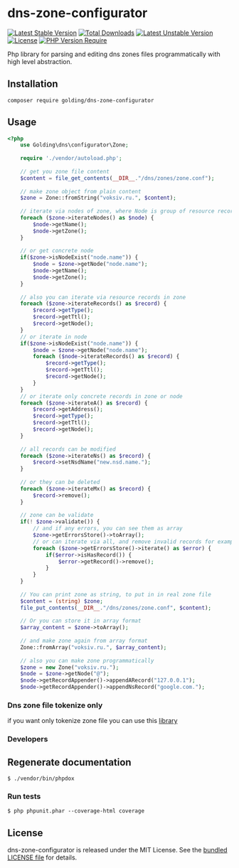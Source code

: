 # dns-zone-configurator

[![Latest Stable Version](http://poser.pugx.org/golding/dns-zone-configurator/v)](https://packagist.org/packages/golding/dns-zone-configurator) [![Total Downloads](http://poser.pugx.org/golding/dns-zone-configurator/downloads)](https://packagist.org/packages/golding/dns-zone-configurator) [![Latest Unstable Version](http://poser.pugx.org/golding/dns-zone-configurator/v/unstable)](https://packagist.org/packages/golding/dns-zone-configurator) [![License](http://poser.pugx.org/golding/dns-zone-configurator/license)](https://packagist.org/packages/golding/dns-zone-configurator) [![PHP Version Require](http://poser.pugx.org/golding/dns-zone-configurator/require/php)](https://packagist.org/packages/golding/dns-zone-configurator)


Php library for parsing and editing dns zones files programmatically with high level abstraction.

## Installation

```shell
composer require golding/dns-zone-configurator
```

## Usage

```php
<?php
    use Golding\dns\configurator\Zone;
    
    require './vendor/autoload.php';
    
    // get you zone file content
    $content = file_get_contents(__DIR__."/dns/zones/zone.conf");
    
    // make zone object from plain content
    $zone = Zone::fromString("voksiv.ru.", $content);
    
    // iterate via nodes of zone, where Node is group of resource records with same name
    foreach ($zone->iterateNodes() as $node) {
        $node->getName();
        $node->getZone();
    }
    
    // or get concrete node
    if($zone->isNodeExist("node.name")) {
        $node = $zone->getNode("node.name");
        $node->getName();
        $node->getZone();
    }
    
    // also you can iterate via resource records in zone
    foreach ($zone->iterateRecords() as $record) {
        $record->getType();
        $record->getTtl();
        $record->getNode();
    }
    // or iterate in node
    if($zone->isNodeExist("node.name")) {
        $node = $zone->getNode("node.name");
        foreach ($node->iterateRecords() as $record) {
            $record->getType();
            $record->getTtl();
            $record->getNode();
        }
    }
    // or iterate only concrete records in zone or node
    foreach ($zone->iterateA() as $record) {
        $record->getAddress();
        $record->getType();
        $record->getTtl();
        $record->getNode();
    }
    
    // all records can be modified
    foreach ($zone->iterateNs() as $record) {
        $record->setNsdName("new.nsd.name.");
    }
    
    // or they can be deleted
    foreach ($zone->iterateMx() as $record) {
        $record->remove();
    }
    
    // zone can be validate
    if(! $zone->validate()) {
        // and if any errors, you can see them as array
        $zone->getErrorsStore()->toArray();
        // or can iterate via all, and remove invalid records for example
        foreach ($zone->getErrorsStore()->iterate() as $error) {
            if($error->isHasRecord()) {
                $error->getRecord()->remove();
            }
        }
    }
    
    // You can print zone as string, to put in in real zone file
    $content = (string) $zone;
    file_put_contents(__DIR__."/dns/zones/zone.conf", $content);
    
    // Or you can store it in array format
    $array_content = $zone->toArray();
    
    // and make zone again from array format
    Zone::fromArray("voksiv.ru.", $array_content);
    
    // also you can make zone programmatically
    $zone = new Zone("voksiv.ru.");
    $node = $zone->getNode("@");
    $node->getRecordAppender()->appendARecord("127.0.0.1");
    $node->getRecordAppender()->appendNsRecord("google.com.");
```

### Dns zone file tokenize only
if you want only tokenize zone file you can use this [library](https://github.com/LTD-Beget/dns-zone-parser) 


### Developers

## Regenerate documentation
```shell
$ ./vendor/bin/phpdox
```

### Run tests

```shell
$ php phpunit.phar --coverage-html coverage
```

## License

dns-zone-configurator is released under the MIT License.
See the [bundled LICENSE file](LICENSE) for details.
